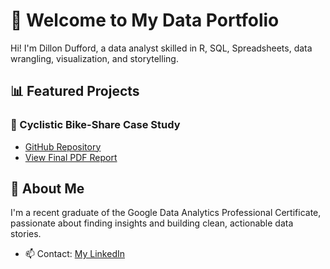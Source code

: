 # 👋 Welcome to My Data Portfolio

Hi! I'm Dillon Dufford, a data analyst skilled in R, SQL, Spreadsheets, data wrangling, visualization, and storytelling.

## 📊 Featured Projects

### 🚴 Cyclistic Bike-Share Case Study
- [GitHub Repository](https://github.com/DillonDufford/cyclistic-bike-share-case-study)
- [View Final PDF Report](https://github.com/DillonDufford/cyclistic-bike-share-case-study/blob/main/Cyclistic_Case_Study_Report_Dillon_Dufford_2025.pdf)

## 💼 About Me

I'm a recent graduate of the Google Data Analytics Professional Certificate, passionate about finding insights and building clean, actionable data stories.

- 📫 Contact: [My LinkedIn](https://www.linkedin.com/in/dillon-dufford-a83b04347)
